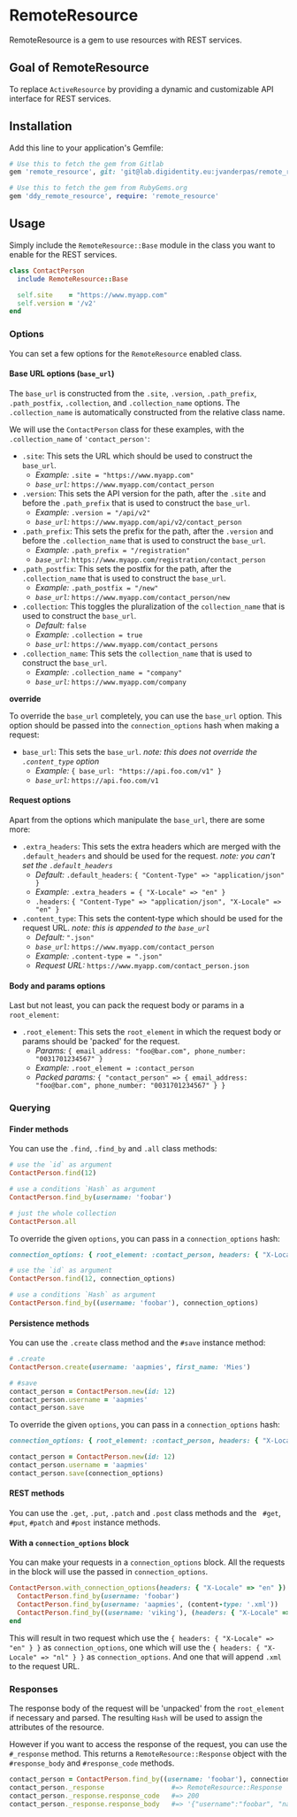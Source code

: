 # RemoteResource

RemoteResource is a gem to use resources with REST services.

## Goal of RemoteResource

To replace `ActiveResource` by providing a dynamic and customizable API interface for REST services.

## Installation

Add this line to your application's Gemfile:

```ruby
# Use this to fetch the gem from Gitlab
gem 'remote_resource', git: 'git@lab.digidentity.eu:jvanderpas/remote_resource.git'

# Use this to fetch the gem from RubyGems.org
gem 'ddy_remote_resource', require: 'remote_resource'
```


## Usage

Simply include the `RemoteResource::Base` module in the class you want to enable for the REST services.

```ruby
class ContactPerson
  include RemoteResource::Base

  self.site    = "https://www.myapp.com"
  self.version = '/v2'
end
```

### Options

You can set a few options for the `RemoteResource` enabled class.


#### Base URL options (`base_url`)

The `base_url` is constructed from the `.site`, `.version`,  `.path_prefix`, `.path_postfix`, `.collection`, and `.collection_name` options. The `.collection_name` is automatically constructed from the relative class name.

We will use the `ContactPerson` class for these examples, with the `.collection_name` of `'contact_person'`:

* `.site`: This sets the URL which should be used to construct the `base_url`.
    * *Example:* `.site = "https://www.myapp.com"`
    * *`base_url`:* `https://www.myapp.com/contact_person`
* `.version`: This sets the API version for the path, after the `.site` and before the `.path_prefix` that is used to construct the `base_url`.
    * *Example:* `.version = "/api/v2"`
    * *`base_url`:* `https://www.myapp.com/api/v2/contact_person`
* `.path_prefix`: This sets the prefix for the path, after the `.version` and before the `.collection_name` that is used to construct the `base_url`.
    * *Example:* `.path_prefix = "/registration"`
    * *`base_url`:* `https://www.myapp.com/registration/contact_person`
* `.path_postfix`: This sets the postfix for the path, after the `.collection_name` that is used to construct the `base_url`.
    * *Example:* `.path_postfix = "/new"`
    * *`base_url`:* `https://www.myapp.com/contact_person/new`
* `.collection`: This toggles the pluralization of the `collection_name` that is used to construct the `base_url`.
    * *Default:* `false`
    * *Example:* `.collection = true`
    * *`base_url`:* `https://www.myapp.com/contact_persons`
* `.collection_name`: This sets the `collection_name` that is used to construct the `base_url`.
    * *Example:* `.collection_name = "company"`
    * *`base_url`:* `https://www.myapp.com/company`

**override**

To override the `base_url` completely, you can use the `base_url` option. This option should be passed into the `connection_options` hash when making a request:

* `base_url`: This sets the `base_url`. *note: this does not override the `.content_type` option*
    * *Example:* `{ base_url: "https://api.foo.com/v1" }`
    * *`base_url`:* `https://api.foo.com/v1`


#### Request options

Apart from the options which manipulate the `base_url`, there are some more:

* `.extra_headers`: This sets the extra headers which are merged with the `.default_headers` and should be used for the request. *note: you can't set the `.default_headers`*
    * *Default:* `.default_headers`: `{ "Content-Type" => "application/json" }`
    * *Example:* `.extra_headers = { "X-Locale" => "en" }`
    * `.headers`: `{ "Content-Type" => "application/json", "X-Locale" => "en" }`
* `.content_type`: This sets the content-type which should be used for the request URL. *note: this is appended to the `base_url`*
    * *Default:* `".json"`
    * *`base_url`:* `https://www.myapp.com/contact_person`
    * *Example:* `.content-type = ".json"`
    * *Request URL:* `https://www.myapp.com/contact_person.json`

#### Body and params options

Last but not least, you can pack the request body or params in a `root_element`:

* `.root_element`: This sets the `root_element` in which the request body or params should be 'packed' for the request.
    * *Params:* `{ email_address: "foo@bar.com", phone_number: "0031701234567" }`
    * *Example:* `.root_element = :contact_person`
    * *Packed params:* `{ "contact_person" => { email_address: "foo@bar.com", phone_number: "0031701234567" } }`


### Querying

#### Finder methods

You can use the `.find`, `.find_by` and `.all` class methods:

```ruby
# use the `id` as argument
ContactPerson.find(12)

# use a conditions `Hash` as argument
ContactPerson.find_by(username: 'foobar')

# just the whole collection
ContactPerson.all
```

To override the given `options`, you can pass in a `connection_options` hash:

```ruby
connection_options: { root_element: :contact_person, headers: { "X-Locale" => "nl" } }

# use the `id` as argument
ContactPerson.find(12, connection_options)

# use a conditions `Hash` as argument
ContactPerson.find_by((username: 'foobar'), connection_options)
```

#### Persistence methods

You can use the `.create` class method and the `#save` instance method:


```ruby
# .create
ContactPerson.create(username: 'aapmies', first_name: 'Mies')

# #save
contact_person = ContactPerson.new(id: 12)
contact_person.username = 'aapmies'
contact_person.save
```
To override the given `options`, you can pass in a `connection_options` hash:

```ruby
connection_options: { root_element: :contact_person, headers: { "X-Locale" => "nl" } }

contact_person = ContactPerson.new(id: 12)
contact_person.username = 'aapmies'
contact_person.save(connection_options)
```

#### REST methods

You can use the `.get`, `.put`, `.patch` and `.post` class methods  and the `
#get`, `#put`, `#patch` and `#post` instance methods.


#### With a `connection_options` block

You can make your requests in a `connection_options` block. All the requests in the block will use the passed in `connection_options`.

```ruby
ContactPerson.with_connection_options(headers: { "X-Locale" => "en" }) do
  ContactPerson.find_by(username: 'foobar')
  ContactPerson.find_by(username: 'aapmies', (content-type: '.xml'))
  ContactPerson.find_by((username: 'viking'), (headers: { "X-Locale" => "nl" }))
end
```

This will result in two request which use the `{ headers: { "X-Locale" => "en" } }` as `connection_options`, one which will use the `{ headers: { "X-Locale" => "nl" } }` as `connection_options`. And one that will append `.xml` to the request URL.

### Responses

The response body of the request will be 'unpacked' from the `root_element` if necessary and parsed. The resulting `Hash` will be used to assign the attributes of the resource.

However if you want to access the response of the request, you can use the `#_response` method. This returns a `RemoteResource::Response` object with the `#response_body` and `#response_code` methods.


```ruby
contact_person = ContactPerson.find_by((username: 'foobar'), connection_options)
contact_person._response                 #=> RemoteResource::Response
contact_person._response.response_code   #=> 200
contact_person._response.response_body   #=> '{"username":"foobar", "name":"Foo", "surname":"Bar"}'
```


